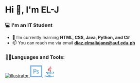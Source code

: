 <h1 align="left">Hi 👋, I'm EL-J</h1>
<h3 align="left">💻 I'm an IT Student</h3>

- 🌱 I’m currently learning **HTML, CSS, Java, Python, and C#**
- 📫 You can reach me via email **diaz.elmaliajane@auf.edu.ph**

<h3 align="left">👩‍💻Languages and Tools:</h3>
<p align="left"> <a href="https://www.adobe.com/in/products/illustrator.html" target="_blank" rel="noreferrer"> <img src="https://www.vectorlogo.zone/logos/adobe_illustrator/adobe_illustrator-icon.svg" alt="illustrator" width="40" height="40"/> </a> <a href="https://www.photoshop.com/en" target="_blank" rel="noreferrer"> <img src="https://raw.githubusercontent.com/devicons/devicon/master/icons/photoshop/photoshop-line.svg" alt="photoshop" width="40" height="40"/> </a> <a href="https://www.java.com" target="_blank" rel="noreferrer"> <img src="https://raw.githubusercontent.com/devicons/devicon/master/icons/java/java-original.svg" alt="java" width="40" height="40"/> </a> </p>
